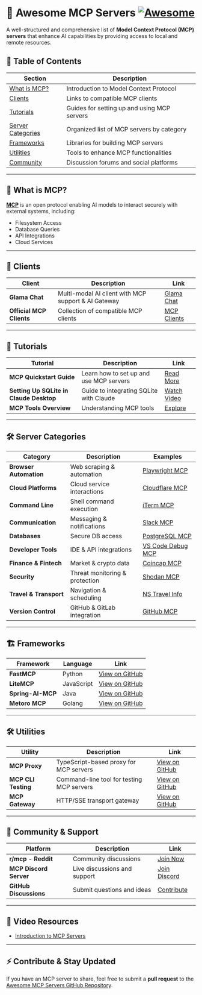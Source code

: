 # 📌 Awesome MCP Servers [![Awesome](https://awesome.re/badge.svg)](https://awesome.re)

A well-structured and comprehensive list of **Model Context Protocol (MCP) servers** that enhance AI capabilities by providing access to local and remote resources.

## 🌟 Table of Contents

| Section | Description |
|---------|-------------|
| [What is MCP?](#what-is-mcp) | Introduction to Model Context Protocol |
| [Clients](#clients) | Links to compatible MCP clients |
| [Tutorials](#tutorials) | Guides for setting up and using MCP servers |
| [Server Categories](#server-categories) | Organized list of MCP servers by category |
| [Frameworks](#frameworks) | Libraries for building MCP servers |
| [Utilities](#utilities) | Tools to enhance MCP functionalities |
| [Community](#community) | Discussion forums and social platforms |

---

## 🔹 What is MCP?
**[MCP](https://modelcontextprotocol.io/)** is an open protocol enabling AI models to interact securely with external systems, including:
- Filesystem Access
- Database Queries
- API Integrations
- Cloud Services

---

## 🚀 Clients

| Client | Description | Link |
|--------|------------|------|
| **Glama Chat** | Multi-modal AI client with MCP support & AI Gateway | [Glama Chat](https://glama.ai/chat) |
| **Official MCP Clients** | Collection of compatible MCP clients | [MCP Clients](https://glama.ai/mcp/clients) |

---

## 📖 Tutorials

| Tutorial | Description | Link |
|----------|------------|------|
| **MCP Quickstart Guide** | Learn how to set up and use MCP servers | [Read More](https://glama.ai/blog/2024-11-25-model-context-protocol-quickstart) |
| **Setting Up SQLite in Claude Desktop** | Guide to integrating SQLite with Claude | [Watch Video](https://youtu.be/wxCCzo9dGj0) |
| **MCP Tools Overview** | Understanding MCP tools | [Explore](https://glama.ai/mcp/tools) |

---

## 🛠 Server Categories

| Category | Description | Examples |
|----------|------------|----------|
| **Browser Automation** | Web scraping & automation | [Playwright MCP](https://github.com/executeautomation/mcp-playwright) |
| **Cloud Platforms** | Cloud service interactions | [Cloudflare MCP](https://github.com/cloudflare/mcp-server-cloudflare) |
| **Command Line** | Shell command execution | [iTerm MCP](https://github.com/ferrislucas/iterm-mcp) |
| **Communication** | Messaging & notifications | [Slack MCP](https://github.com/modelcontextprotocol/servers/tree/main/src/slack) |
| **Databases** | Secure DB access | [PostgreSQL MCP](https://github.com/modelcontextprotocol/servers/tree/main/src/postgres) |
| **Developer Tools** | IDE & API integrations | [VS Code Debug MCP](https://github.com/jasonjmcghee/claude-debugs-for-you) |
| **Finance & Fintech** | Market & crypto data | [Coincap MCP](https://github.com/QuantGeekDev/coincap-mcp) |
| **Security** | Threat monitoring & protection | [Shodan MCP](https://github.com/BurtTheCoder/mcp-shodan) |
| **Travel & Transport** | Navigation & scheduling | [NS Travel Info](https://github.com/r-huijts/ns-mcp-server) |
| **Version Control** | GitHub & GitLab integration | [GitHub MCP](https://github.com/modelcontextprotocol/servers/tree/main/src/github) |

---

## 🏗 Frameworks

| Framework | Language | Link |
|-----------|---------|------|
| **FastMCP** | Python | [View on GitHub](https://github.com/jlowin/fastmcp) |
| **LiteMCP** | JavaScript | [View on GitHub](https://github.com/wong2/litemcp) |
| **Spring-AI-MCP** | Java | [View on GitHub](https://github.com/spring-projects-experimental/spring-ai-mcp) |
| **Metoro MCP** | Golang | [View on GitHub](https://github.com/metoro-io/mcp-golang) |

---

## 🛠 Utilities

| Utility | Description | Link |
|---------|------------|------|
| **MCP Proxy** | TypeScript-based proxy for MCP servers | [View on GitHub](https://github.com/punkpeye/mcp-proxy) |
| **MCP CLI Testing** | Command-line tool for testing MCP servers | [View on GitHub](https://github.com/wong2/mcp-cli) |
| **MCP Gateway** | HTTP/SSE transport gateway | [View on GitHub](https://github.com/lightconetech/mcp-gateway) |

---

## 💬 Community & Support

| Platform | Description | Link |
|----------|------------|------|
| **r/mcp - Reddit** | Community discussions | [Join Now](https://www.reddit.com/r/mcp) |
| **MCP Discord Server** | Live discussions and support | [Join Discord](https://glama.ai/mcp/discord) |
| **GitHub Discussions** | Submit questions and ideas | [Contribute](https://github.com/punkpeye/awesome-mcp-servers/discussions) |

---

## 🎥 Video Resources
- [Introduction to MCP Servers](https://www.youtube.com/watch?v=kQmXtrmQ5Zg&t=192s)

---

## ⚡ Contribute & Stay Updated
If you have an MCP server to share, feel free to submit a **pull request** to the [Awesome MCP Servers GitHub Repository](https://github.com/punkpeye/awesome-mcp-servers).

